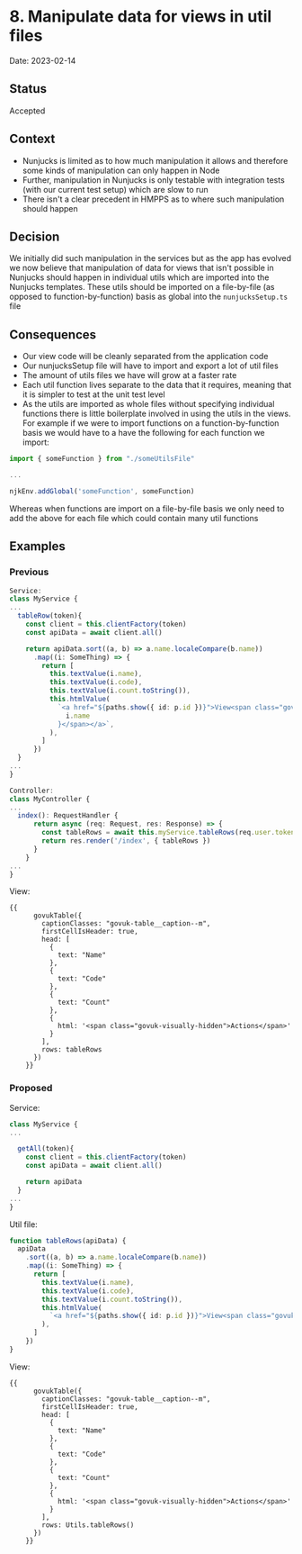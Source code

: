 # 8. Manipulate data for views in util files

Date: 2023-02-14

## Status

Accepted

## Context

- Nunjucks is limited as to how much manipulation it allows and therefore some kinds of manipulation can only happen in Node
- Further, manipulation in Nunjucks is only testable with integration tests (with our current test setup) which are slow to run
- There isn't a clear precedent in HMPPS as to where such manipulation should happen

## Decision

We initially did such manipulation in the services but as the app has evolved we now believe that manipulation of data for views that isn't possible in Nunjucks should happen in individual utils which are imported into the Nunjucks templates. These utils should be imported on a file-by-file (as opposed to function-by-function) basis as global into the `nunjucksSetup.ts` file

## Consequences

- Our view code will be cleanly separated from the application code
- Our nunjucksSetup file will have to import and export a lot of util files
- The amount of utils files we have will grow at a faster rate
- Each util function lives separate to the data that it requires, meaning that it is simpler to test at the unit test level
- As the utils are imported as whole files without specifying individual functions there is little boilerplate involved in using the utils in the views. For example if we were to import functions on a function-by-function basis we would have to a have the following for each function we import:

```typescript
import { someFunction } from "./someUtilsFile"

...

njkEnv.addGlobal('someFunction', someFunction)
```

Whereas when functions are import on a file-by-file basis we only need to add the above for each file which could contain many util functions

## Examples

### Previous

```typescript
Service:
class MyService {
...
  tableRow(token){
    const client = this.clientFactory(token)
    const apiData = await client.all()

    return apiData.sort((a, b) => a.name.localeCompare(b.name))
      .map((i: SomeThing) => {
        return [
          this.textValue(i.name),
          this.textValue(i.code),
          this.textValue(i.count.toString()),
          this.htmlValue(
            `<a href="${paths.show({ id: p.id })}">View<span class="govuk-visually-hidden">about ${
              i.name
            }</span></a>`,
          ),
        ]
      })
  }
...
}

Controller:
class MyController {
...
  index(): RequestHandler {
      return async (req: Request, res: Response) => {
        const tableRows = await this.myService.tableRows(req.user.token)
        return res.render('/index', { tableRows })
      }
    }
...
}
```

View:

```njk
{{
      govukTable({
        captionClasses: "govuk-table__caption--m",
        firstCellIsHeader: true,
        head: [
          {
            text: "Name"
          },
          {
            text: "Code"
          },
          {
            text: "Count"
          },
          {
            html: '<span class="govuk-visually-hidden">Actions</span>'
          }
        ],
        rows: tableRows
      })
    }}

```

### Proposed

Service:

```typescript
class MyService {
...

  getAll(token){
    const client = this.clientFactory(token)
    const apiData = await client.all()

    return apiData
  }
...
}
```

Util file:

```typescript
function tableRows(apiData) {
  apiData
    .sort((a, b) => a.name.localeCompare(b.name))
    .map((i: SomeThing) => {
      return [
        this.textValue(i.name),
        this.textValue(i.code),
        this.textValue(i.count.toString()),
        this.htmlValue(
          `<a href="${paths.show({ id: p.id })}">View<span class="govuk-visually-hidden">about ${i.name}</span></a>`,
        ),
      ]
    })
}
```

View:

```njk
{{
      govukTable({
        captionClasses: "govuk-table__caption--m",
        firstCellIsHeader: true,
        head: [
          {
            text: "Name"
          },
          {
            text: "Code"
          },
          {
            text: "Count"
          },
          {
            html: '<span class="govuk-visually-hidden">Actions</span>'
          }
        ],
        rows: Utils.tableRows()
      })
    }}

```
